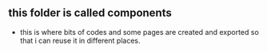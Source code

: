 ## this folder is called components
- this is where bits of codes and some pages are created and exported so that i can reuse it in different places. 